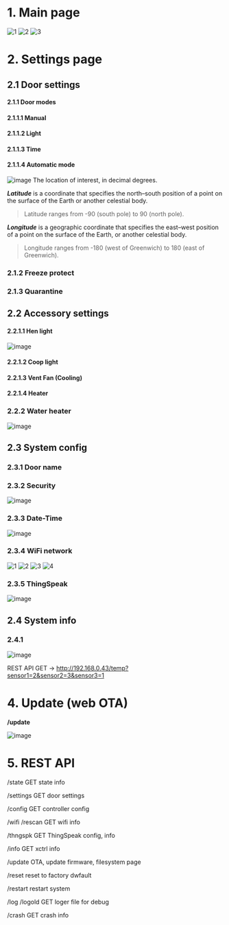 # 1. Main page
![1](https://github.com/RastoH/eXtended-Coop-Controller/blob/main/webUI/main1.JPG)
![2](https://github.com/RastoH/eXtended-Coop-Controller/blob/main/webUI/main2.JPG)
![3](https://github.com/RastoH/eXtended-Coop-Controller/blob/main/webUI/main_without.JPG)

# 2. Settings page
## 2.1 Door settings

#### 2.1.1 Door modes 

#### 2.1.1.1 Manual

#### 2.1.1.2 Light 

#### 2.1.1.3 Time

#### 2.1.1.4 Automatic mode
![image](https://github.com/RastoH/eXtended-Coop-Controller/blob/main/webUI/door_mode_automatic.jpg)
The location of interest, in decimal degrees.    

***Latitude*** is a coordinate that specifies the north–south position of a point on the surface of the Earth or another celestial body.
> Latitude ranges	from -90 (south pole) to 90 (north pole).

***Longitude*** is a geographic coordinate that specifies the east–west position of a point on the surface of the Earth, or another celestial body.
 > Longitude ranges	from -180 (west of Greenwich) to 180 (east of Greenwich).
  
### 2.1.2 Freeze protect

### 2.1.3 Quarantine

## 2.2 Accessory settings
#### 2.2.1.1 Hen light 
![image](https://github.com/RastoH/eXtended-Coop-Controller/blob/main/webUI/hen_light.png)
#### 2.2.1.2 Coop light 
#### 2.2.1.3 Vent Fan (Cooling)
#### 2.2.1.4 Heater
### 2.2.2 Water heater 
![image](https://github.com/RastoH/eXtended-Coop-Controller/blob/main/webUI/water_heater.jpg)
## 2.3 System config

### 2.3.1 Door name
### 2.3.2 Security
![image](https://github.com/RastoH/eXtended-Coop-Controller/blob/main/webUI/security.png)
### 2.3.3 Date-Time
![image](https://github.com/RastoH/eXtended-Coop-Controller/blob/main/webUI/date-time.jpg)
### 2.3.4 WiFi network
![1](https://github.com/RastoH/eXtended-Coop-Controller/blob/main/webUI/wifi_sta_client.png)
![2](https://github.com/RastoH/eXtended-Coop-Controller/blob/main/webUI/wifi_Client_State.png)
![3](https://github.com/RastoH/eXtended-Coop-Controller/blob/main/webUI/wifi_Soft-AP_State.png)
![4](https://github.com/RastoH/eXtended-Coop-Controller/blob/main/webUI/wifi_WiFi_State.png)
### 2.3.5 ThingSpeak
![image](https://github.com/RastoH/eXtended-Coop-Controller/blob/main/webUI/thingspeak.png)

## 2.4 System info
### 2.4.1
![image](https://github.com/RastoH/eXtended-Coop-Controller/blob/main/webUI/Thermomoters.png)

REST API GET -> http://192.168.0.43/temp?sensor1=2&sensor2=3&sensor3=1
# 4. Update (web OTA)
**/update**

![image](https://github.com/RastoH/eXtended-Coop-Controller/blob/main/webUI/updater.png)
# 5. REST API

/state
GET
  state info

/settings
GET
  door settings

/config
GET
  controller config

/wifi
/rescan
GET
  wifi info

/thngspk
GET
  ThingSpeak config, info

/info
GET
  xctrl info

/update
  OTA, update firmware, filesystem page

/reset
  reset to factory dwfault

/restart
  restart system

/log
/logold
GET
  loger file for debug

/crash
GET
  crash info
